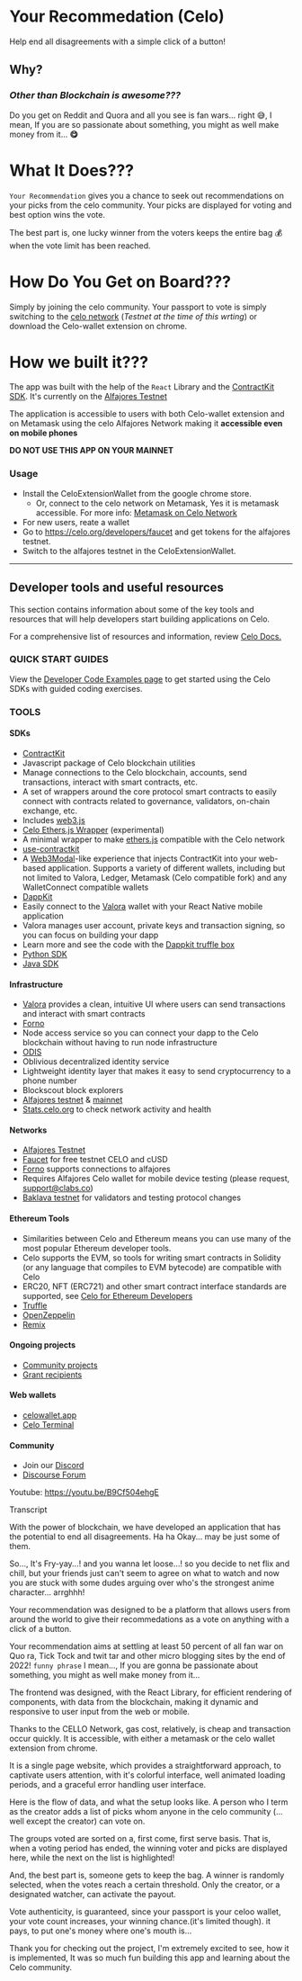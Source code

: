 # Your Recommedation (Celo)

Help end all disagreements with a simple click of a button!

## Why?
### *Other than Blockchain is awesome???*
Do you get on Reddit and Quora and all you see is fan wars... right 😅, I mean, If you are so passionate about something, you might as well make money from it... **😋**

# What It Does???
`Your Recommendation` gives you a chance to seek out recommendations on your picks from the celo community. Your picks are displayed for voting and best option wins the vote.

The best part is, one lucky winner from the voters keeps the entire bag 💰 when the vote limit has been reached.

# How Do You Get on Board???
Simply by joining the celo community. Your passport to vote is simply switching to the [celo network](https://medium.com/defi-for-the-people/how-to-set-up-metamask-with-celo-912d698fcafe)  (*Testnet at the time of this wrting*) or download the Celo-wallet extension on chrome. 

# How we built it???
The app was built with the help of the `React` Library and the [ContractKit SDK](https://docs.celo.org/developer-guide/contractkit). It's currently on the [Alfajores Testnet](https://docs.celo.org/getting-started/alfajores-testnet)

The application is accessible to users with both Celo-wallet extension and on Metamask using the celo Alfajores Network making it **accessible even on mobile phones**

**DO NOT USE THIS APP ON YOUR MAINNET**


### Usage
- Install the CeloExtensionWallet from the google chrome store.
  - Or, connect to the celo network on Metamask, Yes it is metamask accessible. For more info: [Metamask on Celo Network](https://medium.com/defi-for-the-people/how-to-set-up-metamask-with-celo-912d698fcafe)
- For new users, reate a wallet 
- Go to https://celo.org/developers/faucet and get tokens for the alfajores testnet.
- Switch to the alfajores testnet in the CeloExtensionWallet.

---

## Developer tools and useful resources

This section contains information about some of the key tools and resources that will help developers start building applications on Celo.

For a comprehensive list of resources and information, review [Celo Docs.](https://docs.celo.org/)

### QUICK START GUIDES

View the [Developer Code Examples page](https://docs.celo.org/developer-guide/start) to get started using the Celo SDKs with guided coding exercises.

### TOOLS

#### SDKs

-   [ContractKit](https://docs.celo.org/developer-guide/contractkit)
-   Javascript package of Celo blockchain utilities
-   Manage connections to the Celo blockchain, accounts, send transactions, interact with smart contracts, etc.
-   A set of wrappers around the core protocol smart contracts to easily connect with contracts related to governance, validators, on-chain exchange, etc.
-   Includes [web3.js](https://web3js.readthedocs.io/en/v1.2.4/)
-   [Celo Ethers.js Wrapper](https://github.com/celo-tools/celo-ethers-wrapper) (experimental)
-   A minimal wrapper to make [ethers.js](https://docs.ethers.io/v5/) compatible with the Celo network
-   [use-contractkit](https://github.com/celo-tools/use-contractkit)
-   A [Web3Modal](https://web3modal.com/)-like experience that injects ContractKit into your web-based application. Supports a variety of different wallets, including but not limited to Valora, Ledger, Metamask (Celo compatible fork) and any WalletConnect compatible wallets
-   [DappKit](https://docs.celo.org/developer-guide/dappkit)
-   Easily connect to the [Valora](http://valoraapp.com/) wallet with your React Native mobile application
-   Valora manages user account, private keys and transaction signing, so you can focus on building your dapp
-   Learn more and see the code with the [Dappkit truffle box](https://github.com/critesjosh/celo-dappkit)
-   [Python SDK](https://github.com/blaize-tech/celo-sdk-py)
-   [Java SDK](https://github.com/blaize-tech/celo-sdk-java)


#### Infrastructure

-   [Valora](https://valoraapp.com/) provides a clean, intuitive UI where users can send transactions and interact with smart contracts
-   [Forno](https://stackedit.io/developer-guide/forno)
-   Node access service so you can connect your dapp to the Celo blockchain without having to run node infrastructure
-   [ODIS](https://stackedit.io/developer-resources/contractkit/odis.md)
-   Oblivious decentralized identity service
-   Lightweight identity layer that makes it easy to send cryptocurrency to a phone number
-   Blockscout block explorers
-   [Alfajores testnet](http://alfajores-blockscout.celo-testnet.org/) & [mainnet](http://explorer.celo.org/)
-   [Stats.celo.org](http://stats.celo.org/) to check network activity and health


#### Networks

-   [Alfajores Testnet](https://docs.celo.org/getting-started/alfajores-testnet)
-   [Faucet](https://celo.org/developers/faucet) for free testnet CELO and cUSD
-   [Forno](https://docs.celo.org/developer-guide/forno) supports connections to alfajores
-   Requires Alfajores Celo wallet for mobile device testing (please request, support@clabs.co)
-   [Baklava testnet](https://docs.celo.org/getting-started/baklava-testnet) for validators and testing protocol changes


#### Ethereum Tools

-   Similarities between Celo and Ethereum means you can use many of the most popular Ethereum developer tools.
-   Celo supports the EVM, so tools for writing smart contracts in Solidity (or any language that compiles to EVM bytecode) are compatible with Celo
-   ERC20, NFT (ERC721) and other smart contract interface standards are supported, see [Celo for Ethereum Developers](https://docs.celo.org/developer-guide/celo-for-eth-devs)
- [Truffle](https://www.trufflesuite.com/)
- [OpenZeppelin](https://openzeppelin.com/)
- [Remix](https://remix.ethereum.org/)

#### Ongoing projects

-   [Community projects](https://docs.celo.org/developer-guide/celo-dapp-gallery)
-   [Grant recipients](https://celo.org/experience/grants/directory)

#### Web wallets
  -  [celowallet.app](https://celowallet.app/)
  -  [Celo Terminal](https://github.com/zviadm/celoterminal/)


#### Community

-   Join our [Discord](https://chat.celo.org/)
-   [Discourse Forum](https://forum.celo.org/)

Youtube: https://youtu.be/B9Cf504ehgE

Transcript

With the power of blockchain, we have developed an application that has the potential to end all disagreements. Ha ha Okay... may be just some of them.

So..., It's Fry-yay...! and you wanna let loose...! so you decide to net flix and chill, but your friends just can't seem to agree on what to watch and now you are stuck with some dudes arguing over who's the strongest anime character... arrghhh!

Your recommendation was designed to be a platform that allows users from around the world to give their recommedations as a vote on anything with a click of a button. 

Your recommendation aims at settling at least 50 percent of all fan war on Quo ra, Tick Tock and twit tar and other micro blogging sites by the end of 2022! `funny phrase` I mean..., If you are gonna be passionate about something, you might as well make money from it...

The frontend was designed, with the React Library, for efficient rendering of components, with data from the blockchain, making it dynamic and responsive to user input from the web or mobile.

Thanks to the CELLO Network, gas cost, relatively, is cheap and transaction occur quickly. It is accessible, with either a metamask or the celo wallet extension from chrome.

It is a single page website, which provides a straightforward approach, to captivate users attention, with it's colorful interface, well animated loading periods, and a graceful error handling user interface. 

Here is the flow of data, and what the setup looks like. A person who I term as the creator adds a list of picks whom anyone in the celo community (... well except the creator) can vote on. 

The groups voted are sorted on a, first come, first serve basis. That is, when a voting period has ended, the winning voter and picks are displayed here, while the next on the list is highlighted!


And, the best part is, someone gets to keep the bag. A winner is randomly selected, when the votes reach a certain threshold. Only the creator, or a designated watcher, can activate the payout.

Vote authenticity, is guaranteed, since your passport is your celoo wallet, your vote count increases, your winning chance.(it's limited though). it pays, to put one's money where one's mouth is...

Thank you for checking out the project, I'm extremely excited to see, how it is implemented, It was so much fun building this app and learning about the Celo community.